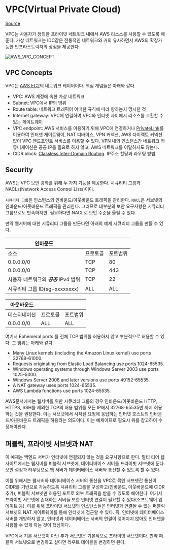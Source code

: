 # VPC(Virtual Private Cloud)

[Source](https://docs.aws.amazon.com/vpc/latest/userguide/what-is-amazon-vpc.html)

VPC는 사용자가 정의한 프라이빗 네트워크 내에서 AWS 리소스를 사용할 수 있도록 해준다. 가상 네트워크는 IDC같은 전통적인 네트워크와 거의 유사하면서 AWS의 확장가능한 인프라스트럭처의 장점을 제공한다.

![AWS_VPC_CONCEPT](https://docs.aws.amazon.com/vpc/latest/userguide/images/case-1.png)

## VPC Concepts

VPC는 [AWS EC2](https://aws.amazon.com/ko/ec2/?ec2-whats-new.sort-by=item.additionalFields.postDateTime&ec2-whats-new.sort-order=desc)의 네트워크 레이어이다. 핵심 개념들은 아래와 같다.

- VPC: AWS 계정에 속한 가상 네트워크
- Subnet: VPC에서 IP의 범위
- Route table: 네트워크 트래픽이 어떠한 규칙에 따라 향하는지 명시한 것
- Internet gateway: VPC에 연결하여 VPC와 인터넷 사이에서 리소스를 교환할 수 있는 게이트웨이
- VPC endpoint: AWS 서비스를 이용하기 위해 VPC에 연결하거나 [PrivateLink](https://aws.amazon.com/ko/privatelink/?privatelink-blogs.sort-by=item.additionalFields.createdDate&privatelink-blogs.sort-order=desc)를 이용하여 인터넷 게이트웨이, NAT 디바이스, VPN 커넥션, AWS 다이렉트 커넥션 없이 VPC 엔드포인트 서비스를 이용할 수 있다. VPN 내의 인스턴스간 네트워크 커뮤니케이션은 공공 IP를 필요로 하지 않고, AWS 네트워크를 이탈하지도 않는다.
- CIDR block: [Classless Inter-Domain Routing](https://en.wikipedia.org/wiki/Classless_Inter-Domain_Routing). IP주소 할당과 라우팅 방법.

## Security

AWS는 VPC 보안 강화를 위해 두 가지 기능을 제공한다. 시큐리티 그룹과 NACLs(Network Access Control Lists)이다.

`시큐리티 그룹`은 인스턴스의 인바운드/아웃바운드 트래픽을 관리한다. `NACL`은 서브넷의 인바운드/아웃바운드 트래픽을 관리한다. 그러므로 대부분의 보안 요구사항은 시큐리티 그룹으로도 만족하지만, 필요하다면 NACL로 보안 수준을 올릴 수 있다.

만약 웹서버에 대한 시큐리티 그룹을 만든다면 아래의 예제 시큐리티 그룹을 만들 수 있다.

| 인바운드  | | | 
| --- | --- | --- |
| 소스 | 프로토콜 | 포트범위 | 코멘트 | 
| 0.0.0.0/0 | TCP | 80 | HTTP 포트 |
| 0.0.0.0/0 | TCP | 443 | HTTPS 포트 |
| 사용자 네트워크의 ***공공*** IPv4 범위 | TCP | 22 | IPv4를 사용하는 인바운드 SSH IP범위이다. http://checkip.amazonaws.com 에 접속하면 IPv4 주소를 얻을 수 있다. 만약 ISP에 연결되어있거나 정적 IP 주소 없이 방화벽을 사용하고 있다면 클라이언트 컴퓨터의 IP 주소 범위를 명시해야한다. |
| 시큐리티 그룹 ID(sg-xxxxxxxx) | ALL | ALL | 옵셔널. 동일 시큐리티 그룹에서의 모든 트래픽을 허용한다. |

| 아웃바운드 | | |
| --- | --- | --- |
| 데스티네이션 | 프로토콜 | 포트범위 | 코멘트 |
| 0.0.0.0/0 | ALL | ALL | 기본 규칙이며 모든 IPv4 범위에 트래픽을 허용한다. 소프트웨어 업데이트나 외부 네트워크로 리소스를 교환하려면 이 아웃바운드 규칙을 유지해야한다. |

여기서 Ephemeral ports 를 전체 TCP 범위를 허용하지 않고 부분적으로 허용할 수 있다. 그 범위는 아래와 같다.

- Many Linux kernels (including the Amazon Linux kernel) use ports 32768-61000.
- Requests originating from Elastic Load Balancing use ports 1024-65535.
- Windows operating systems through Windows Server 2003 use ports 1025-5000.
- Windows Server 2008 and later versions use ports 49152-65535.
- A NAT gateway uses ports 1024-65535.
- AWS Lambda functions use ports 1024-65535.

AWS문서에서는 웹서버를 위한 시큐리티 그룹의 경우 인바운드/아웃바운드 HTTP, HTTPS, SSH를 제외한 TCP의 허용 범위를 모든 IP에서 32768-65535번 까지 허용하는 것을 권장한다. 이는 서브넷에서 시작된 요청에 응답하는 인터넷 호스트의 인바운드/아웃바운드 트래픽을 허용려는 의도이다. 이는 예제이므로 필요시 위를 참고하여 수정해야한다.

## 퍼블릭, 프라이빗 서브넷과 NAT

이 예제는 백엔드 서버가 인터넷에 연결되지 않는 것을 요구사항으로 한다. 멀티 티어 웹사이트에서는 웹서버를 퍼블릭 서브넷에, 데이터베이스 서버를 프라이빗 서브넷에 둔다. 보안 설정과 라우팅으로 웹 서버가 데이터베이스 서버와 통신할 수 있도록 할 수 있다. 

이를 위해서는 웹서버와 데이터베이스 서버의 통신을 VPC로 묶인 서브넷간 통신이 CIDR를 기반으로 가능하도록 시큐리티 그룹을 구성하고(인바운드, 아웃바운드에 CIDR 추가), 퍼블릭 서브넷만 허용된 포트로 외부 트래픽을 받을 수 있도록 해야한다. 여기서 프라이빗 서브넷에 존재하는 서버들 또한 인터넷 연결이 필요할 수 있다(소프트웨어 업데이트 등). 이를 위해 프라이빗 서브넷의 인스턴스들은 인터넷과 연결될 수 있는 퍼블릭 서브넷의  NAT 게이트웨이를 통해 인터넷에 접근할 수 있다. 즉, 인터넷에 데이터베이스 서버를 개방하지 않고, 인터넷과 데이터베이스 서버의 연결이 맺어지지 않아도 인터넷을 사용할 수 있게 하는 것이 핵심이다.

VPC에서 기본 서브넷이 아닌 추가 서브넷은 기본적으로 프라이빗 서브넷이다. 만약 퍼블릭 서브넷으로 변경하고 싶다면 라우트 테이블을 변경하면 된다.

